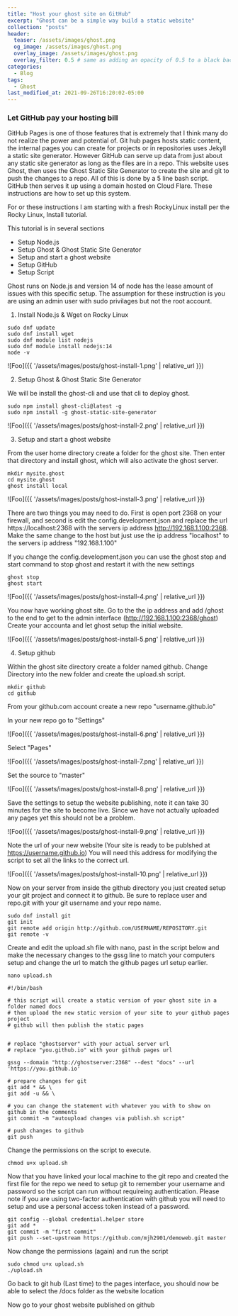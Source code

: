 ```yaml
---
title: "Host your ghost site on GitHub"
excerpt: "Ghost can be a simple way build a static website"
collection: "posts"
header:
  teaser: /assets/images/ghost.png
  og_image: /assets/images/ghost.png
  overlay_image: /assets/images/ghost.png
  overlay_filter: 0.5 # same as adding an opacity of 0.5 to a black background
categories:
  - Blog
tags:
  - Ghost
last_modified_at: 2021-09-26T16:20:02-05:00
---
```


### Let GitHub pay your hosting bill

GitHub Pages is one of those features that is extremely that I think many do not realize the power and potential of.  Git hub pages hosts static content, the internal pages you can create for projects or in repositories uses Jekyll a static site generator.  However GitHub can serve up data from just about any static site generator as long as the files are in a repo.  This website uses Ghost, then uses the Ghost Static Site Generator to create the site and git to push the changes to a repo.  All of this is done by a 5 line bash script.  GitHub then serves it up using a domain hosted on Cloud Flare.  These instructions are how to set up this system.

For or these instructions I am starting with a fresh RockyLinux install per the Rocky Linux, Install tutorial.

This tutorial is in several sections

- Setup Node.js
- Setup Ghost & Ghost Static Site Generator
- Setup and start a ghost website
- Setup GitHub
- Setup Script

Ghost runs on Node.js and version 14 of node has the lease amount of issues with this specific setup.  The assumption for these instruction is you are using an admin user with sudo privilages but not the root account.

1. Install Node.js & Wget on Rocky Linux


```
sudo dnf update
sudo dnf install wget
sudo dnf module list nodejs
sudo dnf module install nodejs:14
node -v
```

![Foo]({{ '/assets/images/posts/ghost-install-1.png' | relative_url }})

2. Setup Ghost & Ghost Static Site Generator

We will be install the ghost-cli and use that cli to deploy ghost.

```
sudo npm install ghost-cli@latest -g
sudo npm install -g ghost-static-site-generator
```

![Foo]({{ '/assets/images/posts/ghost-install-2.png' | relative_url }})

3. Setup and start a ghost website

From the user home directory create a folder for the ghost site.  Then enter that directory and install ghost, which will also activate the ghost server.

```
mkdir mysite.ghost
cd mysite.ghost
ghost install local
```

![Foo]({{ '/assets/images/posts/ghost-install-3.png' | relative_url }})

There are two things you may need to do.  First is open port 2368 on your firewall, and second is edit the config.development.json and replace the url https://localhost:2368 with the servers ip address http://192.168.1.100:2368.  Make the same change to the host but just use the ip address "localhost" to the servers ip address "192.168.1.100"

If you change the config.development.json you can use the ghost stop and start command to stop ghost and restart it with the new settings

```
ghost stop
ghost start
```

![Foo]({{ '/assets/images/posts/ghost-install-4.png' | relative_url }})

You now have working ghost site.  Go to the the ip address and add /ghost to the end to get to the admin interface (http://192.168.1.100:2368/ghost)  Create your accounta and let ghost setup the initial website.

![Foo]({{ '/assets/images/posts/ghost-install-5.png' | relative_url }})

4. Setup github

Within the ghost site directory create a folder named github.  Change Directory into the new folder and create the upload.sh script.

```
mkdir github
cd github
```

From your github.com account create a new repo "username.github.io" 

In your new repo go to "Settings"

![Foo]({{ '/assets/images/posts/ghost-install-6.png' | relative_url }})

Select "Pages"

![Foo]({{ '/assets/images/posts/ghost-install-7.png' | relative_url }})

Set the source to "master"

![Foo]({{ '/assets/images/posts/ghost-install-8.png' | relative_url }})

Save the settings to setup the website publishing, note it can take 30 minutes for the site to become live.  Since we have not actually uploaded any pages yet this should not be a problem.

![Foo]({{ '/assets/images/posts/ghost-install-9.png' | relative_url }})

Note the url of your new website (Your site is ready to be publshed at https://username.github.io) You will need this address for modifying the script to set all the links to the correct url.

![Foo]({{ '/assets/images/posts/ghost-install-10.png' | relative_url }})

Now on your server from inside the github directory you just created setup your git project and connect it to github.  Be sure to replace user and repo.git with your git username and your repo name.

```
sudo dnf install git
git init
git remote add origin http://github.com/USERNAME/REPOSITORY.git
git remote -v
```

Create and edit the upload.sh file with nano, past in the script below and make the necessary changes to the gssg line to match your computers setup and change the url to match the github pages url setup earlier.

```
nano upload.sh
```

```
#!/bin/bash

# this script will create a static version of your ghost site in a folder named docs
# then upload the new static version of your site to your github pages project
# github will then publish the static pages


# replace "ghostserver" with your actual server url
# replace "you.github.io" with your github pages url

gssg --domain "http://ghostserver:2368" --dest "docs" --url 'https://you.github.io'

# prepare changes for git
git add * && \
git add -u && \

# you can change the statement with whatever you with to show on github in the comments
git commit -m "autoupload changes via publish.sh script"

# push changes to github
git push
```

Change the permissions on the script to execute.

```
chmod u+x upload.sh
```

Now that you have linked your local machine to the git repo and created the first file for the repo we need to setup git to remember your username and password so the script can run without requireing authentication.   Please note if you are using two-factor authentication with github you will need to setup and use a personal access token instead of a password.

```
git config --global credential.helper store
git add *
git commit -m "first commit"
git push --set-upstream https://github.com/mjh2901/demoweb.git master
```

Now change the permissions (again) and run the script

```
sudo chmod u+x upload.sh
./upload.sh
```

Go back to git hub (Last time) to the pages interface, you should now be able to select the /docs folder as the website location

Now go to your ghost website published on github